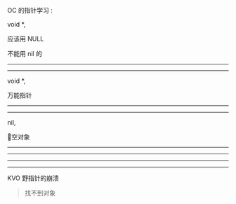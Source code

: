 OC 的指针学习 :


void *,


应该用 NULL


不能用 nil 的





<hr>


<hr>

void *,

万能指针



<hr>



<hr>


nil,



空对象



<hr>



<hr>



<hr>



<hr>



KVO 野指针的崩溃




> 找不到对象
